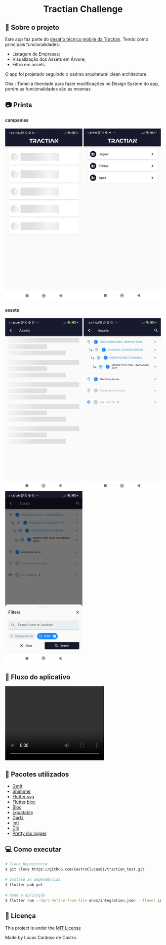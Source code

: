 <h1 align="center">Tractian Challenge</h1>

## :iphone: Sobre o projeto

Este app faz parte do [desafio técnico mobile da Tractian](https://github.com/tractian/challenges/tree/main/mobile). Tendo como principais funcionalidades:

- Listagem de Empresas;
- Visualização dos Assets em Árvore;
- Filtro em assets.

O app foi projetado seguindo o padrao arquitetural clean architecture.

Obs.: Tomei a liberdade para fazer modificações no Design System do app, porém as funcionalidades são as mesmas.

## :camera: Prints

#### companies

  <img src="assets/readme/companies_loading.jpeg" width="250"/>
  <img src="assets/readme/companies.jpeg" width="250"/>

#### assets

  <img src="assets/readme/assets_loading.jpeg" width="250"/>
  <img src="assets/readme/assets.jpeg" width="250"/>
  <img src="assets/readme/assets_filter.jpeg" width="250"/>

## 🎥 Fluxo do aplicativo

<video width="320" height="240" controls>
  <source src="https://github.com/CastroClucas81/tractian_test/assets/68257824/82f2f04f-0eb3-4152-adfb-3d27e26e5ac5" type="video/mp4">
</video>

## :rocket: Pacotes utilizados

- [GetIt](https://pub.dev/packages/get_it)
- [Shimmer](https://pub.dev/packages/shimmer)
- [Flutter svg](https://pub.dev/packages/flutter_svg)
- [Flutter bloc](https://pub.dev/packages/flutter_bloc)
- [Bloc](https://pub.dev/packages/bloc)
- [Equatable](https://pub.dev/packages/equatable)
- [Dartz](https://pub.dev/packages/dartz)
- [Intl](https://pub.dev/packages/intl)
- [Dio](https://pub.dev/packages/dio)
- [Pretty dio logger](https://pub.dev/packages/pretty_dio_logger)

## :computer: Como executar

```bash
# Clone Repositorio
$ git clone https://github.com/CastroClucas81/tractian_test.git

# Instale as dependências
$ flutter pub get

# Rode a aplicação
$ flutter run --dart-define-from-file envs/integration.json --flavor integration
```

## :page_facing_up: Licença

This project is under the [MIT License](./LICENSE)

Made by Lucas Cardoso de Castro.
